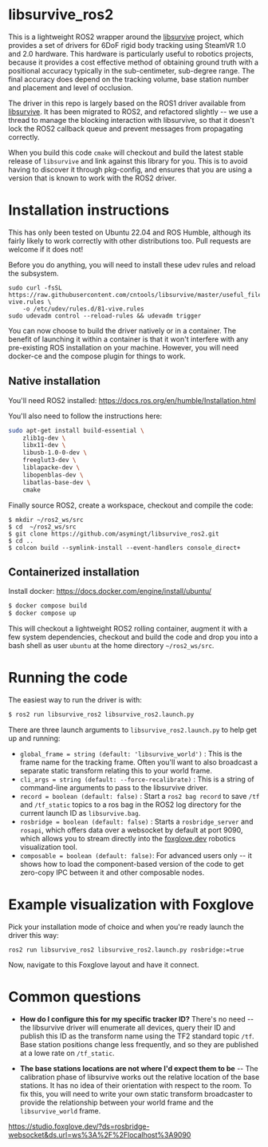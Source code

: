 # libsurvive_ros2

This is a lightweight ROS2 wrapper around the [libsurvive](https://github.com/cntools/libsurvive) project, which provides a set of drivers for 6DoF rigid body tracking using SteamVR 1.0 and 2.0 hardware. This hardware is particularly useful to robotics projects, because it provides a cost effective method of obtaining ground truth with a positional accuracy typically in the sub-centimeter, sub-degree range. The final accuracy does depend on the tracking volume, base station number and placement and level of occlusion.

The driver in this repo is largely based on the ROS1 driver available from [libsurvive](https://github.com/cntools/libsurvive/tree/master/tools/ros_publisher). It has been migrated to ROS2, and refactored slightly -- we use a thread to manage the blocking interaction with libsurvive, so that it doesn't lock the ROS2 callback queue and prevent messages from propagating correctly.

When you build this code `cmake` will checkout and build the latest stable release of `libsurvive` and link against this library for you. This is to avoid having to discover it through pkg-config, and ensures that you are using a version that is known to work with the ROS2 driver.

# Installation instructions

This has only been tested on Ubuntu 22.04 and ROS Humble, although its fairly likely to work correctly with other distributions too. Pull requests are welcome if it does not!

Before you do anything, you will need to install these udev rules and reload the subsystem.

```
sudo curl -fsSL https://raw.githubusercontent.com/cntools/libsurvive/master/useful_files/81-vive.rules \
    -o /etc/udev/rules.d/81-vive.rules
sudo udevadm control --reload-rules && udevadm trigger
```

You can now choose to build the driver natively or in a container. The benefit of launching it within a container is that it won't interfere with any pre-existing ROS installation on your machine. However, you will need docker-ce and the compose plugin for things to work.

## Native installation

You'll need ROS2 installed: https://docs.ros.org/en/humble/Installation.html

You'll also need to follow the instructions here: 

```sh
sudo apt-get install build-essential \
    zlib1g-dev \
    libx11-dev \
    libusb-1.0-0-dev \
    freeglut3-dev \
    liblapacke-dev \
    libopenblas-dev \
    libatlas-base-dev \
    cmake
```

Finally source ROS2, create a workspace, checkout and compile the code:

```
$ mkdir ~/ros2_ws/src
$ cd  ~/ros2_ws/src
$ git clone https://github.com/asymingt/libsurvive_ros2.git
$ cd ..
$ colcon build --symlink-install --event-handlers console_direct+
```

## Containerized installation

Install docker: https://docs.docker.com/engine/install/ubuntu/

```sh
$ docker compose build
$ docker compose up
```

This will checkout a lightweight ROS2 rolling container, augment it with a few system dependencies, checkout and build the code and drop you into a bash shell as user `ubuntu` at the home directory `~/ros2_ws/src`.

# Running the code

The easiest way to run the driver is with:

```sh
$ ros2 run libsurvive_ros2 libsurvive_ros2.launch.py
```

There are three launch arguments to `libsurvive_ros2.launch.py` to help get up and running:

- `global_frame = string (default: 'libsurvive_world')` : This is the frame name for the tracking frame. Often you'll want to also broadcast a separate static transform relating this to your world frame. 
- `cli_args = string (default: --force-recalibrate)` : This is a string of command-line arguments to pass to the libsurvive driver.
- `record = boolean (default: false)` : Start a `ros2 bag record` to save `/tf` and `/tf_static` topics to a ros bag in the ROS2 log directory for the current launch ID as `libsurvive.bag`.
- `rosbridge = boolean (default: false)` : Starts a `rosbridge_server` and `rosapi`, which offers data over a websocket by default at port 9090, which allows you to stream directly into the [foxglove.dev](https://foxglove.dev) robotics visualization tool.
- `composable = boolean (default: false)`: For advanced users only -- it shows how to load the component-based version of the code to get zero-copy IPC between it and other composable nodes. 

# Example visualization with Foxglove

Pick your installation mode of choice and when you're ready launch the driver this way:

```
ros2 run libsurvive_ros2 libsurvive_ros2.launch.py rosbridge:=true
```

Now, navigate to this Foxglove layout and have it connect.


# Common questions

- **How do I configure this for my specific tracker ID?** There's no need -- the libsurvive driver will enumerate all devices, query their ID and publish this ID as the transform name using the TF2 standard topic `/tf`. Base station positions change less frequently, and so they are published at a lowe rate on `/tf_static`.

- **The base stations locations are not where I'd expect them to be** -- The calibration phase of libsurvive works out the relative location of the base stations. It has no idea of their orientation with respect to the room. To fix this, you will need to write your own static transform broadcaster to provide the relationship between your world frame and the `libsurvive_world` frame.

https://studio.foxglove.dev/?ds=rosbridge-websocket&ds.url=ws%3A%2F%2Flocalhost%3A9090

